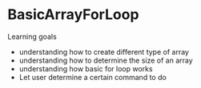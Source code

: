 # BasicArrayForLoop

Learning goals
- understanding how to create different type of array
- understanding how to determine the size of an array
- understanding how basic for loop works
- Let user determine a certain command to do
